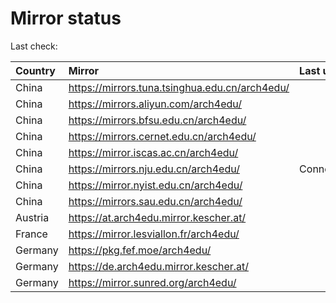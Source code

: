 <script src="./time.js"></script>
# Mirror status
Last check: <script type="text/javascript">localize(1732015135.9236925);</script>

|Country|Mirror|Last update|
|:------|:-----|:----------|
|China|https://mirrors.tuna.tsinghua.edu.cn/arch4edu/|<script type="text/javascript">localize(1731998723);</script>|
|China|https://mirrors.aliyun.com/arch4edu/|<script type="text/javascript">localize(1731955353);</script>|
|China|https://mirrors.bfsu.edu.cn/arch4edu/|<script type="text/javascript">localize(1731955353);</script>|
|China|https://mirrors.cernet.edu.cn/arch4edu/|<script type="text/javascript">localize(1731998723);</script>|
|China|https://mirror.iscas.ac.cn/arch4edu/|<script type="text/javascript">localize(1731955353);</script>|
|China|https://mirrors.nju.edu.cn/arch4edu/|ConnectionError|
|China|https://mirror.nyist.edu.cn/arch4edu/|<script type="text/javascript">localize(1731955353);</script>|
|China|https://mirrors.sau.edu.cn/arch4edu/|<script type="text/javascript">localize(1729319991);</script>|
|Austria|https://at.arch4edu.mirror.kescher.at/|<script type="text/javascript">localize(1731998723);</script>|
|France|https://mirror.lesviallon.fr/arch4edu/|<script type="text/javascript">localize(1731955353);</script>|
|Germany|https://pkg.fef.moe/arch4edu/|<script type="text/javascript">localize(1731998723);</script>|
|Germany|https://de.arch4edu.mirror.kescher.at/|<script type="text/javascript">localize(1731998723);</script>|
|Germany|https://mirror.sunred.org/arch4edu/|<script type="text/javascript">localize(1731998723);</script>|

<script src="./tablefilter/tablefilter.js"></script>
<script src="./table.js"></script>